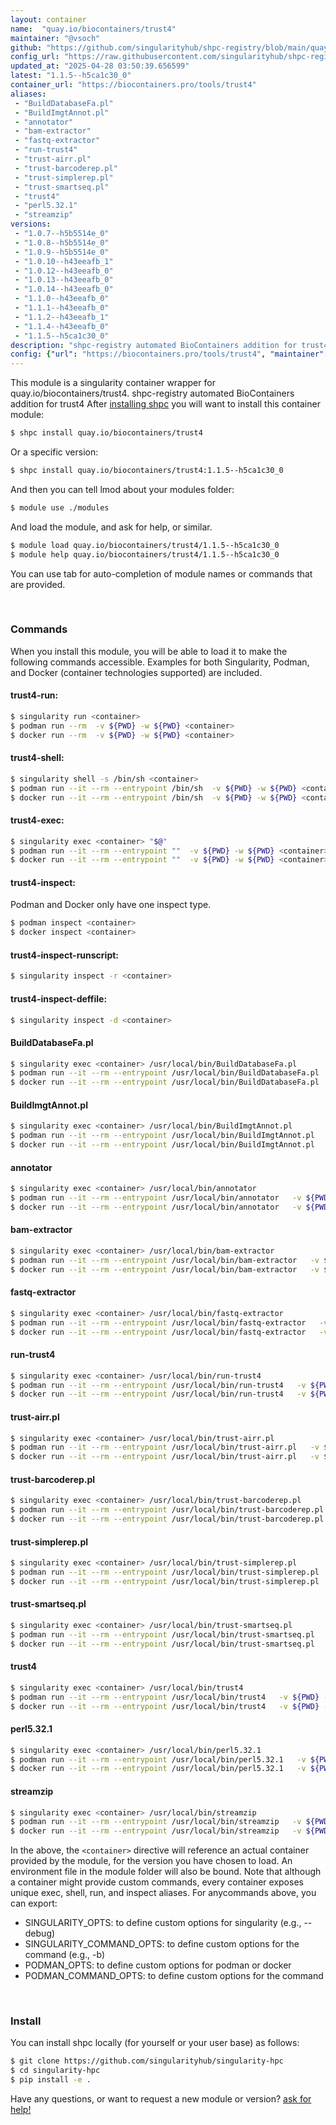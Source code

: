 ```yaml
---
layout: container
name:  "quay.io/biocontainers/trust4"
maintainer: "@vsoch"
github: "https://github.com/singularityhub/shpc-registry/blob/main/quay.io/biocontainers/trust4/container.yaml"
config_url: "https://raw.githubusercontent.com/singularityhub/shpc-registry/main/quay.io/biocontainers/trust4/container.yaml"
updated_at: "2025-04-28 03:50:39.656599"
latest: "1.1.5--h5ca1c30_0"
container_url: "https://biocontainers.pro/tools/trust4"
aliases:
 - "BuildDatabaseFa.pl"
 - "BuildImgtAnnot.pl"
 - "annotator"
 - "bam-extractor"
 - "fastq-extractor"
 - "run-trust4"
 - "trust-airr.pl"
 - "trust-barcoderep.pl"
 - "trust-simplerep.pl"
 - "trust-smartseq.pl"
 - "trust4"
 - "perl5.32.1"
 - "streamzip"
versions:
 - "1.0.7--h5b5514e_0"
 - "1.0.8--h5b5514e_0"
 - "1.0.9--h5b5514e_0"
 - "1.0.10--h43eeafb_1"
 - "1.0.12--h43eeafb_0"
 - "1.0.13--h43eeafb_0"
 - "1.0.14--h43eeafb_0"
 - "1.1.0--h43eeafb_0"
 - "1.1.1--h43eeafb_0"
 - "1.1.2--h43eeafb_1"
 - "1.1.4--h43eeafb_0"
 - "1.1.5--h5ca1c30_0"
description: "shpc-registry automated BioContainers addition for trust4"
config: {"url": "https://biocontainers.pro/tools/trust4", "maintainer": "@vsoch", "description": "shpc-registry automated BioContainers addition for trust4", "latest": {"1.1.5--h5ca1c30_0": "sha256:ef9f3345e7b54d73c4d9576781b661553c42513b91d60d9a0cd126ada569eb20"}, "tags": {"1.0.7--h5b5514e_0": "sha256:c2ebbe6ff6cc24630eb0aa6ea17295e9138e5d0612993b41fddd60398082836e", "1.0.8--h5b5514e_0": "sha256:86c7b2b07f9fdd7f87f1ee9fccabacdfd3fdc8222bc5276582910bae9a389697", "1.0.9--h5b5514e_0": "sha256:0bfe7f8942e91a15bf06179c67479961d0a85d6125d2a4a886a47288f3f656df", "1.0.10--h43eeafb_1": "sha256:add817375e0b9ddfc026b5dc1bb8a7748bbe3df139b14523205f9ee82b0fcdbb", "1.0.12--h43eeafb_0": "sha256:bae8cefd755bf9861ad6ca4da30cb1625142f87e3e38d791407d2e9e8b5c78b8", "1.0.13--h43eeafb_0": "sha256:e0852ee5609e9e9c80a4914b4d5740faa4bedcf860b9231925a96c7bd04bfeab", "1.0.14--h43eeafb_0": "sha256:d045e80cad6e7b22ad480b09f6c994478de4f26a01629844b4a4c6b796da152d", "1.1.0--h43eeafb_0": "sha256:b3fa0455fcbe83b5a204f1a9f34112c582111babf770854344a89af8578f0540", "1.1.1--h43eeafb_0": "sha256:ae39bb9fcd83e67582fd83225854703c4c1316082d4d08c57cffb3265d653d97", "1.1.2--h43eeafb_1": "sha256:3eaf3c0666d154255a85690b761de19b18ac611b292c53ced942c8646a4def87", "1.1.4--h43eeafb_0": "sha256:3051a19dda773c3b217ffa6e9d807acf2c15fa5f4b85fec8eb555eb8053cedf2", "1.1.5--h5ca1c30_0": "sha256:ef9f3345e7b54d73c4d9576781b661553c42513b91d60d9a0cd126ada569eb20"}, "docker": "quay.io/biocontainers/trust4", "aliases": {"BuildDatabaseFa.pl": "/usr/local/bin/BuildDatabaseFa.pl", "BuildImgtAnnot.pl": "/usr/local/bin/BuildImgtAnnot.pl", "annotator": "/usr/local/bin/annotator", "bam-extractor": "/usr/local/bin/bam-extractor", "fastq-extractor": "/usr/local/bin/fastq-extractor", "run-trust4": "/usr/local/bin/run-trust4", "trust-airr.pl": "/usr/local/bin/trust-airr.pl", "trust-barcoderep.pl": "/usr/local/bin/trust-barcoderep.pl", "trust-simplerep.pl": "/usr/local/bin/trust-simplerep.pl", "trust-smartseq.pl": "/usr/local/bin/trust-smartseq.pl", "trust4": "/usr/local/bin/trust4", "perl5.32.1": "/usr/local/bin/perl5.32.1", "streamzip": "/usr/local/bin/streamzip"}}
---
```


This module is a singularity container wrapper for quay.io/biocontainers/trust4.
shpc-registry automated BioContainers addition for trust4
After [installing shpc](#install) you will want to install this container module:


```bash
$ shpc install quay.io/biocontainers/trust4
```

Or a specific version:

```bash
$ shpc install quay.io/biocontainers/trust4:1.1.5--h5ca1c30_0
```

And then you can tell lmod about your modules folder:

```bash
$ module use ./modules
```

And load the module, and ask for help, or similar.

```bash
$ module load quay.io/biocontainers/trust4/1.1.5--h5ca1c30_0
$ module help quay.io/biocontainers/trust4/1.1.5--h5ca1c30_0
```

You can use tab for auto-completion of module names or commands that are provided.

<br>

### Commands

When you install this module, you will be able to load it to make the following commands accessible.
Examples for both Singularity, Podman, and Docker (container technologies supported) are included.

#### trust4-run:

```bash
$ singularity run <container>
$ podman run --rm  -v ${PWD} -w ${PWD} <container>
$ docker run --rm  -v ${PWD} -w ${PWD} <container>
```

#### trust4-shell:

```bash
$ singularity shell -s /bin/sh <container>
$ podman run --it --rm --entrypoint /bin/sh  -v ${PWD} -w ${PWD} <container>
$ docker run --it --rm --entrypoint /bin/sh  -v ${PWD} -w ${PWD} <container>
```

#### trust4-exec:

```bash
$ singularity exec <container> "$@"
$ podman run --it --rm --entrypoint ""  -v ${PWD} -w ${PWD} <container> "$@"
$ docker run --it --rm --entrypoint ""  -v ${PWD} -w ${PWD} <container> "$@"
```

#### trust4-inspect:

Podman and Docker only have one inspect type.

```bash
$ podman inspect <container>
$ docker inspect <container>
```

#### trust4-inspect-runscript:

```bash
$ singularity inspect -r <container>
```

#### trust4-inspect-deffile:

```bash
$ singularity inspect -d <container>
```


#### BuildDatabaseFa.pl

```bash
$ singularity exec <container> /usr/local/bin/BuildDatabaseFa.pl
$ podman run --it --rm --entrypoint /usr/local/bin/BuildDatabaseFa.pl   -v ${PWD} -w ${PWD} <container> -c " $@"
$ docker run --it --rm --entrypoint /usr/local/bin/BuildDatabaseFa.pl   -v ${PWD} -w ${PWD} <container> -c " $@"
```


#### BuildImgtAnnot.pl

```bash
$ singularity exec <container> /usr/local/bin/BuildImgtAnnot.pl
$ podman run --it --rm --entrypoint /usr/local/bin/BuildImgtAnnot.pl   -v ${PWD} -w ${PWD} <container> -c " $@"
$ docker run --it --rm --entrypoint /usr/local/bin/BuildImgtAnnot.pl   -v ${PWD} -w ${PWD} <container> -c " $@"
```


#### annotator

```bash
$ singularity exec <container> /usr/local/bin/annotator
$ podman run --it --rm --entrypoint /usr/local/bin/annotator   -v ${PWD} -w ${PWD} <container> -c " $@"
$ docker run --it --rm --entrypoint /usr/local/bin/annotator   -v ${PWD} -w ${PWD} <container> -c " $@"
```


#### bam-extractor

```bash
$ singularity exec <container> /usr/local/bin/bam-extractor
$ podman run --it --rm --entrypoint /usr/local/bin/bam-extractor   -v ${PWD} -w ${PWD} <container> -c " $@"
$ docker run --it --rm --entrypoint /usr/local/bin/bam-extractor   -v ${PWD} -w ${PWD} <container> -c " $@"
```


#### fastq-extractor

```bash
$ singularity exec <container> /usr/local/bin/fastq-extractor
$ podman run --it --rm --entrypoint /usr/local/bin/fastq-extractor   -v ${PWD} -w ${PWD} <container> -c " $@"
$ docker run --it --rm --entrypoint /usr/local/bin/fastq-extractor   -v ${PWD} -w ${PWD} <container> -c " $@"
```


#### run-trust4

```bash
$ singularity exec <container> /usr/local/bin/run-trust4
$ podman run --it --rm --entrypoint /usr/local/bin/run-trust4   -v ${PWD} -w ${PWD} <container> -c " $@"
$ docker run --it --rm --entrypoint /usr/local/bin/run-trust4   -v ${PWD} -w ${PWD} <container> -c " $@"
```


#### trust-airr.pl

```bash
$ singularity exec <container> /usr/local/bin/trust-airr.pl
$ podman run --it --rm --entrypoint /usr/local/bin/trust-airr.pl   -v ${PWD} -w ${PWD} <container> -c " $@"
$ docker run --it --rm --entrypoint /usr/local/bin/trust-airr.pl   -v ${PWD} -w ${PWD} <container> -c " $@"
```


#### trust-barcoderep.pl

```bash
$ singularity exec <container> /usr/local/bin/trust-barcoderep.pl
$ podman run --it --rm --entrypoint /usr/local/bin/trust-barcoderep.pl   -v ${PWD} -w ${PWD} <container> -c " $@"
$ docker run --it --rm --entrypoint /usr/local/bin/trust-barcoderep.pl   -v ${PWD} -w ${PWD} <container> -c " $@"
```


#### trust-simplerep.pl

```bash
$ singularity exec <container> /usr/local/bin/trust-simplerep.pl
$ podman run --it --rm --entrypoint /usr/local/bin/trust-simplerep.pl   -v ${PWD} -w ${PWD} <container> -c " $@"
$ docker run --it --rm --entrypoint /usr/local/bin/trust-simplerep.pl   -v ${PWD} -w ${PWD} <container> -c " $@"
```


#### trust-smartseq.pl

```bash
$ singularity exec <container> /usr/local/bin/trust-smartseq.pl
$ podman run --it --rm --entrypoint /usr/local/bin/trust-smartseq.pl   -v ${PWD} -w ${PWD} <container> -c " $@"
$ docker run --it --rm --entrypoint /usr/local/bin/trust-smartseq.pl   -v ${PWD} -w ${PWD} <container> -c " $@"
```


#### trust4

```bash
$ singularity exec <container> /usr/local/bin/trust4
$ podman run --it --rm --entrypoint /usr/local/bin/trust4   -v ${PWD} -w ${PWD} <container> -c " $@"
$ docker run --it --rm --entrypoint /usr/local/bin/trust4   -v ${PWD} -w ${PWD} <container> -c " $@"
```


#### perl5.32.1

```bash
$ singularity exec <container> /usr/local/bin/perl5.32.1
$ podman run --it --rm --entrypoint /usr/local/bin/perl5.32.1   -v ${PWD} -w ${PWD} <container> -c " $@"
$ docker run --it --rm --entrypoint /usr/local/bin/perl5.32.1   -v ${PWD} -w ${PWD} <container> -c " $@"
```


#### streamzip

```bash
$ singularity exec <container> /usr/local/bin/streamzip
$ podman run --it --rm --entrypoint /usr/local/bin/streamzip   -v ${PWD} -w ${PWD} <container> -c " $@"
$ docker run --it --rm --entrypoint /usr/local/bin/streamzip   -v ${PWD} -w ${PWD} <container> -c " $@"
```



In the above, the `<container>` directive will reference an actual container provided
by the module, for the version you have chosen to load. An environment file in the
module folder will also be bound. Note that although a container
might provide custom commands, every container exposes unique exec, shell, run, and
inspect aliases. For anycommands above, you can export:

 - SINGULARITY_OPTS: to define custom options for singularity (e.g., --debug)
 - SINGULARITY_COMMAND_OPTS: to define custom options for the command (e.g., -b)
 - PODMAN_OPTS: to define custom options for podman or docker
 - PODMAN_COMMAND_OPTS: to define custom options for the command

<br>

### Install

You can install shpc locally (for yourself or your user base) as follows:

```bash
$ git clone https://github.com/singularityhub/singularity-hpc
$ cd singularity-hpc
$ pip install -e .
```

Have any questions, or want to request a new module or version? [ask for help!](https://github.com/singularityhub/singularity-hpc/issues)